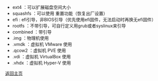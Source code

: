 * ext4 ：可以扩展磁盘空间大小
* squashfs ：可以使用 重置功能（恢复出厂设置）
* efi : efi引导，非BIOS引导（优先使用efi固件，无法启动时再换无efi固件）   
* rootfs ：不带引导，可自行定义用grub或者syslinux来引导      
* combined ：带引导 
* .img ：物理机使用
* .vmdk ：虚拟机 VMware 使用
* .qcow2 ：虚拟机 PVE 使用
* .vdi ：虚拟机 VirtualBox 使用
* .vhdx ：虚拟机 Hyper-V 使用

[返回主页](https://boduoyejieyi666.github.io/whonolikeboduoyejieyi/)        

